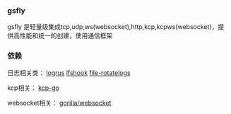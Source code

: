 ### gsfly
gsfly 是轻量级集成tcp,udp,ws(websocket),http,kcp,kcpws(websocket)，提供高性能和统一的创建，使用通信框架


### 依赖
日志相关类：
[logrus](https://github.com/sirupsen/logrus)
[lfshook](https://github.com/rifflock/lfshook)
[file-rotatelogs](https://github.com/lestrrat-go/file-rotatelogs)

kcp相关：
[kcp-go](https://github.com/xtaci/kcp-go)

websocket相关：
[gorilla/websocket](github.com/gorilla/websocket)

